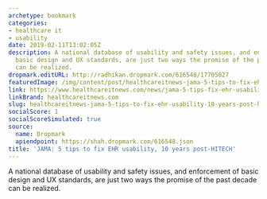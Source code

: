 ```yaml
---
archetype: bookmark
categories:
- healthcare it
- usability
date: 2019-02-11T13:02:05Z
description: A national database of usability and safety issues, and enforcement of
  basic design and UX standards, are just two ways the promise of the past decade
  can be realized.
dropmark.editURL: http://radhikan.dropmark.com/616548/17705027
featuredImage: /img/content/post/healthcareitnews-jama-5-tips-to-fix-ehr-usability-10-years-post-hitech.png
link: https://www.healthcareitnews.com/news/jama-5-tips-fix-ehr-usability-10-years-post-hitech
linkBrand: healthcareitnews.com
slug: healthcareitnews-jama-5-tips-to-fix-ehr-usability-10-years-post-hitech
socialScore: 1
socialScoreSimulated: true
source:
  name: Dropmark
  apiendpoint: https://shah.dropmark.com/616548.json
title: 'JAMA: 5 tips to fix EHR usability, 10 years post-HITECH'
---
```

A national database of usability and safety issues, and enforcement of basic design and UX standards, are just two ways the promise of the past decade can be realized.
